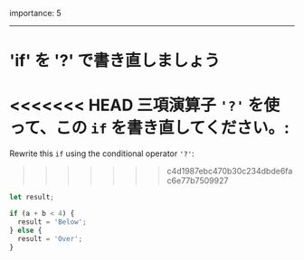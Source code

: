 importance: 5

---

# 'if' を '?' で書き直しましょう

<<<<<<< HEAD
三項演算子 `'?'` を使って、この `if` を書き直してください。:
=======
Rewrite this `if` using the conditional operator `'?'`:
>>>>>>> c4d1987ebc470b30c234dbde6fac6e77b7509927

```js
let result;

if (a + b < 4) {
  result = 'Below';
} else {
  result = 'Over';
}
```
